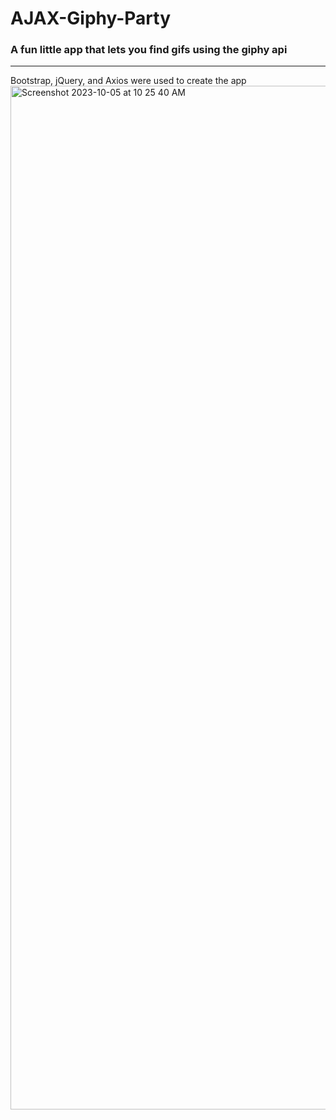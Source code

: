 # AJAX-Giphy-Party
### A fun little app that lets you find gifs using the giphy api
---
Bootstrap, jQuery, and Axios were used to create the app
<img width="1638" alt="Screenshot 2023-10-05 at 10 25 40 AM" src="https://github.com/pharmon9847/AJAX-Giphy-Party/assets/55819132/54b223aa-36ee-4b94-a6f6-6b6a7b4e44cd">
